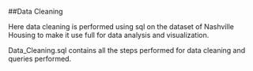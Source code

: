 ##Data Cleaning

Here data cleaning is performed using sql on the dataset of Nashville Housing to make it use full for data analysis and visualization.

Data_Cleaning.sql contains all the steps performed for data cleaning and queries performed.
